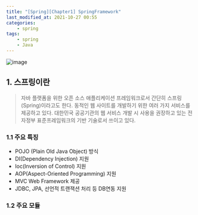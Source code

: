 ```yaml
---
title: "[Spring][Chapter1] SpringFramework"
last_modified_at: 2021-10-27 00:55
categories:
    - spring
tags:
    - spring
    - Java
---
```


![image](https://spring.io/images/spring-logo-9146a4d3298760c2e7e49595184e1975.svg)


## 1. 스프링이란

>자바 플랫폼을 위한 오픈 소스 애플리케이션 프레임워크로서 간단히 스프링(Spring)이라고도 한다. 동적인 웹 사이트를 개발하기 위한 여러 가지 서비스를 제공하고 있다. 대한민국 공공기관의 웹 서비스 개발 시 사용을 권장하고 있는 전자정부 표준프레임워크의 기반 기술로서 쓰이고 있다.

### 1.1 주요 특징
* POJO (Plain Old Java Object) 방식
* DI(Dependency Injection) 지원
* Ioc(Inversion of Control) 지원
* AOP(Aspect-Oriented Programming) 지원
* MVC Web Framework 제공
* JDBC, JPA, 선언적 트랜잭션 처리 등 DB연동 지원

### 1.2 주요 모듈
